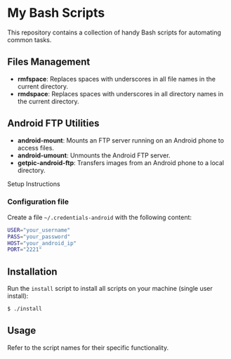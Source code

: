 # My Bash Scripts

This repository contains a collection of handy Bash scripts for automating common tasks.


## Files Management
- **rmfspace**: Replaces spaces with underscores in all file names in the current directory.
- **rmdspace**: Replaces spaces with underscores in all directory names in the current directory.

## Android FTP Utilities
- **android-mount**: Mounts an FTP server running on an Android phone to access files.
- **android-umount**: Unmounts the Android FTP server.
- **getpic-android-ftp**: Transfers images from an Android phone to a local directory.

Setup Instructions


### Configuration file
Create a file `~/.credentials-android` with the following content:
```bash
USER="your_username"
PASS="your_password"
HOST="your_android_ip"
PORT="2221"
```

## Installation
Run the `install` script to install all scripts on your machine (single user install):
```bash
$ ./install
```

## Usage
Refer to the script names for their specific functionality.

